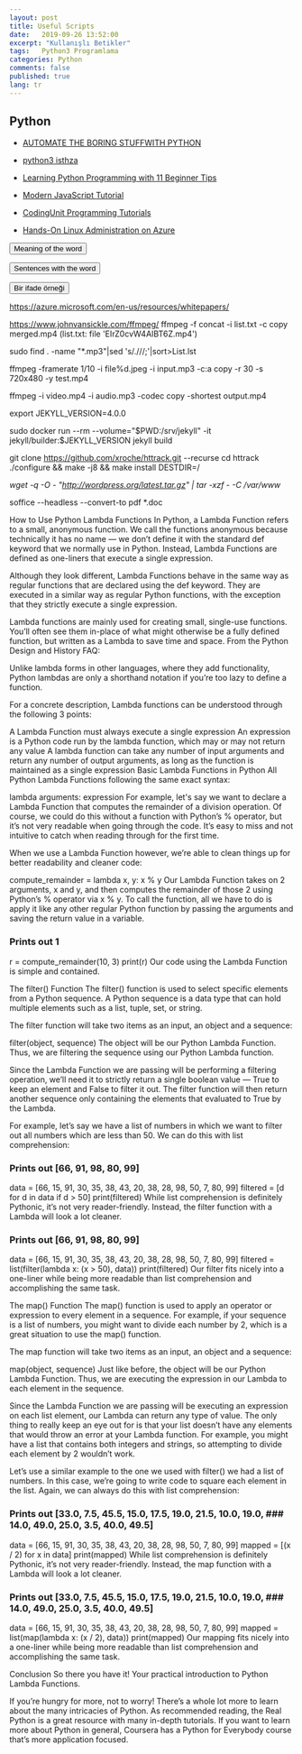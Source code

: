 ```yaml
---
layout: post
title: Useful Scripts
date:   2019-09-26 13:52:00
excerpt: "Kullanışlı Betikler"
tags:   Python3 Programlama 
categories: Python
comments: false
published: true
lang: tr
---
```



## Python
 
*  [AUTOMATE THE BORING STUFFWITH PYTHON](https://vdemir.github.io/viewer/web/viewer.html?file=https://bitbucket.org/zekid/entertainment-sources/raw/80207aee0d55ba11fc05440226e19a21c9650b14/automate-the-boring-stuff-with-python-2015-.pdf)

*  [python3 isthza](https://vdemir.github.io/viewer/web/viewer.html?file=https://vdemir.github.io/assets/istihza/python3.pdf)
*  [Learning Python Programming with 11 Beginner Tips](https://vdemir.github.io/viewer/web/viewer.html?file=https://vdemir.github.io/assets/pythn/Learning-Tips.pdf)
*  [Modern JavaScript Tutorial](https://javascript.info)
*  [CodingUnit Programming Tutorials](https://www.codingunit.com/)
*  [Hands-On Linux Administration on Azure](https://www.codingunit.com/)


<div class="teaser clearfix"></div>

<script>
function myFunction2() {
    if (document.getElementById('id03').style.display === 'none') {
        document.getElementById('id03').style.display='block';
    } else {
        document.getElementById('id03').style.display='none';
    }
}
</script>

<button  onclick="myFunction3()">Meaning of the word</button> 

<div id="id03" style="display:none">

 {% highlight text  linenos=table %}
 - threat:tehdit, tehlike; tehdit etmek
 - complain: şikayet etmek, yakınmak
 - slander: iftira etmek
 - comprehebd: anlamak, kavramak
 - thaw: karı ve buzu eritmek
 - slip: kayma; ayak kayması; srçmek; ufak hata
 - aspect: görünüş, manzara; yüz, cephe, hat
 - wonder: hayran olmak, şüphe ve meraka düşmek
 - rather than: tercihen
 - significant: manalı, ehemniyetli
 - outcome: netice, sonuç
 - comprehension: anlama, kavramak
 - curriculum: müfredat, öğretim programı
 - encompass: kapsamak, kuşatmak
 - enhance: arttırmak
 - arguably: muhtemelen
 - prominent: öne çıkan
 - altering: değişim
 - as involved as: oldukça meşgul
 - exhaustive: teferruatlı, kapsamlı
 - counterparts: benzerleri, tamamlayıcıları
{% endhighlight %}
</div>

<div class="teaser clearfix"></div>

<script>
function myFunction2() {
    if (document.getElementById('id02').style.display === 'none') {
        document.getElementById('id02').style.display='block';
    } else {
        document.getElementById('id02').style.display='none';
    }
}
</script>

<button  onclick="myFunction2()">Sentences with the word</button> 

<div id="id02" style="display:none">

 {% highlight text  linenos=table %}
 - Australian engineers brought significant innovation to gold and metalliferous mining.
 - The threat of a thunderstorm made it necessary to cancel the picnic.
 - Officials complain that some reporters have prejudged the outcome of the investigation.
 - In such cases, luck plays a part and it might well decide the outcome of the match.
 - An expression could invoke recursive functions or entire subprograms, for example.
 - The numinous quality of the sunset changed a familiar landscape beyond recognition.
 - Both types of curriculum encompass listening comprehension, speaking, reading, writing, and grammar components.
{% endhighlight %}
</div>


<script>
function myFunction() {
    if (document.getElementById('id0').style.display === 'none') {
        document.getElementById('id0').style.display='block';
    } else {
        document.getElementById('id0').style.display='none';
    }
}
</script>
<div class="teaser clearfix"></div>

<button  onclick="myFunction()">Bir ifade örneği</button> 

<div id="id0" style="display:none">

 {% highlight text  linenos=table %}
 - Avusturalyalı mühendisler altın ve metal zengin madenciliğine önemli yenilikler getirdi.
 - Fırtına tehdidi pikniği iptal etmeyi gerekli kıldı.
 - Yetkililer, bazı gazetecilerin soruşturma sonucuna peşin hüküm verdiğinden şikayet ediyor.
 - Bu gibi durumlarda şans bir rol oynar ve maçın sonucuna iyi karar verebilir.
 - Bir ifade, örneğin özyinelemeli işlevleri veya tüm alt programlarını çağırabilir.
 - Günbatımının akıl almaz kalitesi, tanınmayacak kadar tanıdık bir manzarayı değiştirdi.
 - Her iki tür müfredat da dinleme, anlama, konuşma, okuma, yazma ve gramer bileşenlerini içerir.
{% endhighlight %}
</div>



https://azure.microsoft.com/en-us/resources/whitepapers/

  https://www.johnvansickle.com/ffmpeg/
ffmpeg -f concat -i list.txt -c copy merged.mp4 (list.txt: file 'EIrZ0cvW4AIBT6Z.mp4')


  
sudo find . -name "*.mp3"|sed 's/\.\///;'|sort>List.lst

ffmpeg -framerate 1/10 -i file%d.jpeg -i input.mp3  -c:a copy  -r 30 -s 720x480 -y test.mp4

ffmpeg -i video.mp4 -i audio.mp3 -codec copy -shortest output.mp4

export JEKYLL_VERSION=4.0.0

sudo docker run --rm   --volume="$PWD:/srv/jekyll"   -it jekyll/builder:$JEKYLL_VERSION   jekyll build


git clone https://github.com/xroche/httrack.git --recurse
cd httrack
./configure && make -j8 && make install DESTDIR=/

*wget -q -O - "http://wordpress.org/latest.tar.gz" | tar -xzf - -C /var/www*

soffice --headless --convert-to pdf *.doc


How to Use Python Lambda Functions
In Python, a Lambda Function refers to a small, anonymous function. We call the functions anonymous because technically it has no name — we don’t define it with the standard def keyword that we normally use in Python. Instead, Lambda Functions are defined as one-liners that execute a single expression.

Although they look different, Lambda Functions behave in the same way as regular functions that are declared using the def keyword. They are executed in a similar way as regular Python functions, with the exception that they strictly execute a single expression.

Lambda functions are mainly used for creating small, single-use functions. You’ll often see them in-place of what might otherwise be a fully defined function, but written as a Lambda to save time and space. From the Python Design and History FAQ:

Unlike lambda forms in other languages, where they add functionality, Python lambdas are only a shorthand notation if you’re too lazy to define a function.

For a concrete description, Lambda functions can be understood through the following 3 points:

A Lambda Function must always execute a single expression
An expression is a Python code run by the lambda function, which may or may not return any value
A lambda function can take any number of input arguments and return any number of output arguments, as long as the function is maintained as a single expression
Basic Lambda Functions in Python
All Python Lambda Functions following the same exact syntax:

lambda arguments: expression
For example, let's say we want to declare a Lambda Function that computes the remainder of a division operation. Of course, we could do this without a function with Python’s % operator, but it’s not very readable when going through the code. It’s easy to miss and not intuitive to catch when reading through for the first time.

When we use a Lambda Function however, we’re able to clean things up for better readability and cleaner code:

compute_remainder = lambda x, y: x % y
Our Lambda Function takes on 2 arguments, x and y, and then computes the remainder of those 2 using Python’s % operator via x % y. To call the function, all we have to do is apply it like any other regular Python function by passing the arguments and saving the return value in a variable.

### Prints out 1
r = compute_remainder(10, 3)
print(r)
Our code using the Lambda Function is simple and contained.

The filter() Function
The filter() function is used to select specific elements from a Python sequence. A Python sequence is a data type that can hold multiple elements such as a list, tuple, set, or string.

The filter function will take two items as an input, an object and a sequence:

filter(object, sequence)
The object will be our Python Lambda Function. Thus, we are filtering the sequence using our Python Lambda function.

Since the Lambda Function we are passing will be performing a filtering operation, we’ll need it to strictly return a single boolean value — True to keep an element and False to filter it out. The filter function will then return another sequence only containing the elements that evaluated to True by the Lambda.

For example, let’s say we have a list of numbers in which we want to filter out all numbers which are less than 50. We can do this with list comprehension:

### Prints out [66, 91, 98, 80, 99]
data = [66, 15, 91, 30, 35, 38, 43, 20, 38, 28, 98, 50, 7, 80, 99]
filtered = [d for d in data if d > 50]
print(filtered)
While list comprehension is definitely Pythonic, it’s not very reader-friendly. Instead, the filter function with a Lambda will look a lot cleaner.

### Prints out [66, 91, 98, 80, 99]
data = [66, 15, 91, 30, 35, 38, 43, 20, 38, 28, 98, 50, 7, 80, 99]
filtered = list(filter(lambda x: (x > 50), data))
print(filtered)
Our filter fits nicely into a one-liner while being more readable than list comprehension and accomplishing the same task.

The map() Function
The map() function is used to apply an operator or expression to every element in a sequence. For example, if your sequence is a list of numbers, you might want to divide each number by 2, which is a great situation to use the map() function.

The map function will take two items as an input, an object and a sequence:

map(object, sequence)
Just like before, the object will be our Python Lambda Function. Thus, we are executing the expression in our Lambda to each element in the sequence.

Since the Lambda Function we are passing will be executing an expression on each list element, our Lambda can return any type of value. The only thing to really keep an eye out for is that your list doesn’t have any elements that would throw an error at your Lambda function. For example, you might have a list that contains both integers and strings, so attempting to divide each element by 2 wouldn’t work.

Let’s use a similar example to the one we used with filter() we had a list of numbers. In this case, we’re going to write code to square each element in the list. Again, we can always do this with list comprehension:

### Prints out [33.0, 7.5, 45.5, 15.0, 17.5, 19.0, 21.5, 10.0, 19.0, ### 14.0, 49.0, 25.0, 3.5, 40.0, 49.5]
data = [66, 15, 91, 30, 35, 38, 43, 20, 38, 28, 98, 50, 7, 80, 99]
mapped = [(x / 2) for x in data]
print(mapped)
While list comprehension is definitely Pythonic, it’s not very reader-friendly. Instead, the map function with a Lambda will look a lot cleaner.

### Prints out [33.0, 7.5, 45.5, 15.0, 17.5, 19.0, 21.5, 10.0, 19.0, ### 14.0, 49.0, 25.0, 3.5, 40.0, 49.5]
data = [66, 15, 91, 30, 35, 38, 43, 20, 38, 28, 98, 50, 7, 80, 99]
mapped = list(map(lambda x: (x / 2), data))
print(mapped)
Our mapping fits nicely into a one-liner while being more readable than list comprehension and accomplishing the same task.

Conclusion
So there you have it! Your practical introduction to Python Lambda Functions.

If you’re hungry for more, not to worry! There’s a whole lot more to learn about the many intricacies of Python. As recommended reading, the Real Python is a great resource with many in-depth tutorials. If you want to learn more about Python in general, Coursera has a Python for Everybody course that’s more application focused.

